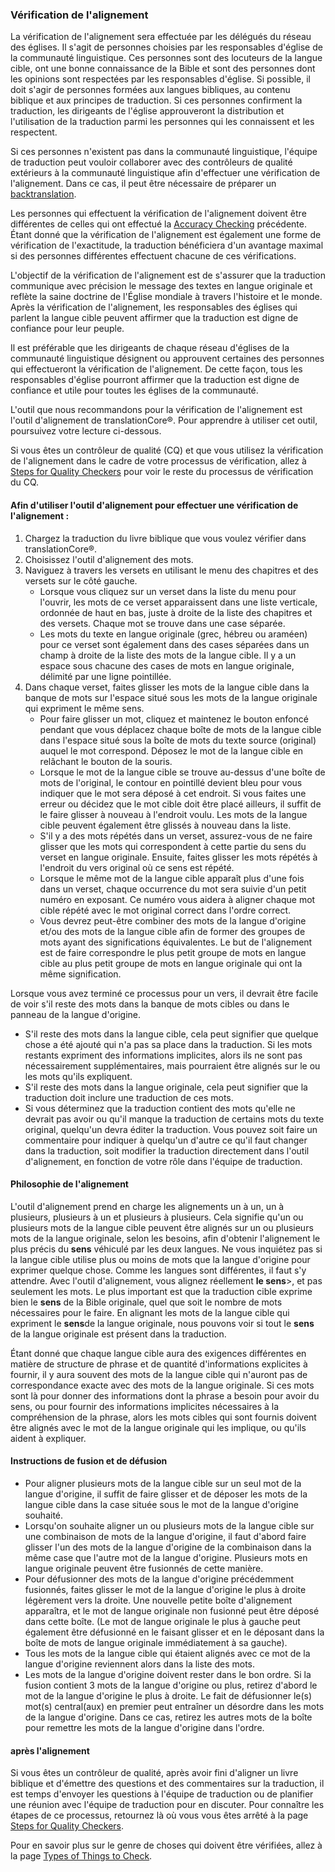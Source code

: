 ### Vérification de l'alignement

La vérification de l'alignement sera effectuée par les délégués du réseau des églises. Il s'agit de personnes choisies par les responsables d'église de la communauté linguistique. Ces personnes sont des locuteurs de la langue cible, ont une bonne connaissance de la Bible et sont des personnes dont les opinions sont respectées par les responsables d'église. Si possible, il doit s'agir de personnes formées aux langues bibliques, au contenu biblique et aux principes de traduction. Si ces personnes confirment la traduction, les dirigeants de l'église approuveront la distribution et l'utilisation de la traduction parmi les personnes qui les connaissent et les respectent.

Si ces personnes n'existent pas dans la communauté linguistique, l'équipe de traduction peut vouloir collaborer avec des contrôleurs de qualité extérieurs à la communauté linguistique afin d'effectuer une vérification de l'alignement. Dans ce cas, il peut être nécessaire de préparer un [backtranslation](../vol2-backtranslation/01.md).

Les personnes qui effectuent la vérification de l'alignement doivent être différentes de celles qui ont effectué la [Accuracy Checking](../accuracy-check/01.md) précédente. Étant donné que la vérification de l'alignement est également une forme de vérification de l'exactitude, la traduction bénéficiera d'un avantage maximal si des personnes différentes effectuent chacune de ces vérifications.

L'objectif de la vérification de l'alignement est de s'assurer que la traduction communique avec précision le message des textes en langue originale et reflète la saine doctrine de l'Église mondiale à travers l'histoire et le monde. Après la vérification de l'alignement, les responsables des églises qui parlent la langue cible peuvent affirmer que la traduction est digne de confiance pour leur peuple.

Il est préférable que les dirigeants de chaque réseau d'églises de la communauté linguistique désignent ou approuvent certaines des personnes qui effectueront la vérification de l'alignement. De cette façon, tous les responsables d'église pourront affirmer que la traduction est digne de confiance et utile pour toutes les églises de la communauté.

L'outil que nous recommandons pour la vérification de l'alignement est l'outil d'alignement de translationCore®. Pour apprendre à utiliser cet outil, poursuivez votre lecture ci-dessous.

Si vous êtes un contrôleur de qualité (CQ) et que vous utilisez la vérification de l'alignement dans le cadre de votre processus de vérification, allez à [Steps for Quality Checkers](../vol2-steps/01.md) pour voir le reste du processus de vérification du CQ.

#### Afin d'utiliser l'outil d'alignement pour effectuer une vérification de l'alignement :

1. Chargez la traduction du livre biblique que vous voulez vérifier dans translationCore®.
1. Choisissez l'outil d'alignement des mots.
1. Naviguez à travers les versets en utilisant le menu des chapitres et des versets sur le côté gauche.
    * Lorsque vous cliquez sur un verset dans la liste du menu pour l'ouvrir, les mots de ce verset apparaissent dans une liste verticale, ordonnée de haut en bas, juste à droite de la liste des chapitres et des versets. Chaque mot se trouve dans une case séparée.
    * Les mots du texte en langue originale (grec, hébreu ou araméen) pour ce verset sont également dans des cases séparées dans un champ à droite de la liste des mots de la langue cible. Il y a un espace sous chacune des cases de mots en langue originale, délimité par une ligne pointillée.
1. Dans chaque verset, faites glisser les mots de la langue cible dans la banque de mots sur l'espace situé sous les mots de la langue originale qui expriment le même sens.
    * Pour faire glisser un mot, cliquez et maintenez le bouton enfoncé pendant que vous déplacez chaque boîte de mots de la langue cible dans l'espace situé sous la boîte de mots du texte source (original) auquel le mot correspond. Déposez le mot de la langue cible en relâchant le bouton de la souris.
    * Lorsque le mot de la langue cible se trouve au-dessus d'une boîte de mots de l'original, le contour en pointillé devient bleu pour vous indiquer que le mot sera déposé à cet endroit. Si vous faites une erreur ou décidez que le mot cible doit être placé ailleurs, il suffit de le faire glisser à nouveau à l'endroit voulu. Les mots de la langue cible peuvent également être glissés à nouveau dans la liste.
    * S'il y a des mots répétés dans un verset, assurez-vous de ne faire glisser que les mots qui correspondent à cette partie du sens du verset en langue originale. Ensuite, faites glisser les mots répétés à l'endroit du vers original où ce sens est répété.
    * Lorsque le même mot de la langue cible apparaît plus d'une fois dans un verset, chaque occurrence du mot sera suivie d'un petit numéro en exposant. Ce numéro vous aidera à aligner chaque mot cible répété avec le mot original correct dans l'ordre correct.
    * Vous devrez peut-être combiner des mots de la langue d'origine et/ou des mots de la langue cible afin de former des groupes de mots ayant des significations équivalentes. Le but de l'alignement est de faire correspondre le plus petit groupe de mots en langue cible au plus petit groupe de mots en langue originale qui ont la même signification.

Lorsque vous avez terminé ce processus pour un vers, il devrait être facile de voir s'il reste des mots dans la banque de mots cibles ou dans le panneau de la langue d'origine.

* S'il reste des mots dans la langue cible, cela peut signifier que quelque chose a été ajouté qui n'a pas sa place dans la traduction. Si les mots restants expriment des informations implicites, alors ils ne sont pas nécessairement supplémentaires, mais pourraient être alignés sur le ou les mots qu'ils expliquent.
* S'il reste des mots dans la langue originale, cela peut signifier que la traduction doit inclure une traduction de ces mots.
* Si vous déterminez que la traduction contient des mots qu'elle ne devrait pas avoir ou qu'il manque la traduction de certains mots du texte original, quelqu'un devra éditer la traduction. Vous pouvez soit faire un commentaire pour indiquer à quelqu'un d'autre ce qu'il faut changer dans la traduction, soit modifier la traduction directement dans l'outil d'alignement, en fonction de votre rôle dans l'équipe de traduction.

#### Philosophie de l'alignement

L'outil d'alignement prend en charge les alignements un à un, un à plusieurs, plusieurs à un et plusieurs à plusieurs. Cela signifie qu'un ou plusieurs mots de la langue cible peuvent être alignés sur un ou plusieurs mots de la langue originale, selon les besoins, afin d'obtenir l'alignement le plus précis du **sens** véhiculé par les deux langues. Ne vous inquiétez pas si la langue cible utilise plus ou moins de mots que la langue d'origine pour exprimer quelque chose. Comme les langues sont différentes, il faut s'y attendre. Avec l'outil d'alignement, vous alignez réellement **le sens**>, et pas seulement les mots. Le plus important est que la traduction cible exprime bien le **sens** de la Bible originale, quel que soit le nombre de mots nécessaires pour le faire. En alignant les mots de la langue cible qui expriment le **sens**de la langue originale, nous pouvons voir si tout le **sens** de la langue originale est présent dans la traduction.

Étant donné que chaque langue cible aura des exigences différentes en matière de structure de phrase et de quantité d'informations explicites à fournir, il y aura souvent des mots de la langue cible qui n'auront pas de correspondance exacte avec des mots de la langue originale. Si ces mots sont là pour donner des informations dont la phrase a besoin pour avoir du sens, ou pour fournir des informations implicites nécessaires à la compréhension de la phrase, alors les mots cibles qui sont fournis doivent être alignés avec le mot de la langue originale qui les implique, ou qu'ils aident à expliquer.

#### Instructions de fusion et de défusion

* Pour aligner plusieurs mots de la langue cible sur un seul mot de la langue d'origine, il suffit de faire glisser et de déposer les mots de la langue cible dans la case située sous le mot de la langue d'origine souhaité.
* Lorsqu'on souhaite aligner un ou plusieurs mots de la langue cible sur une combinaison de mots de la langue d'origine, il faut d'abord faire glisser l'un des mots de la langue d'origine de la combinaison dans la même case que l'autre mot de la langue d'origine. Plusieurs mots en langue originale peuvent être fusionnés de cette manière.
* Pour défusionner des mots de la langue d'origine précédemment fusionnés, faites glisser le mot de la langue d'origine le plus à droite légèrement vers la droite. Une nouvelle petite boîte d'alignement apparaîtra, et le mot de langue originale non fusionné peut être déposé dans cette boîte. (Le mot de langue originale le plus à gauche peut également être défusionné en le faisant glisser et en le déposant dans la boîte de mots de langue originale immédiatement à sa gauche).
* Tous les mots de la langue cible qui étaient alignés avec ce mot de la langue d'origine reviennent alors dans la liste des mots.
* Les mots de la langue d'origine doivent rester dans le bon ordre. Si la fusion contient 3 mots de la langue d'origine ou plus, retirez d'abord le mot de la langue d'origine le plus à droite. Le fait de défusionner le(s) mot(s) central(aux) en premier peut entraîner un désordre dans les mots de la langue d'origine. Dans ce cas, retirez les autres mots de la boîte pour remettre les mots de la langue d'origine dans l'ordre.

#### après l'alignement

Si vous êtes un contrôleur de qualité, après avoir fini d'aligner un livre biblique et d'émettre des questions et des commentaires sur la traduction, il est temps d'envoyer les questions à l'équipe de traduction ou de planifier une réunion avec l'équipe de traduction pour en discuter. Pour connaître les étapes de ce processus, retournez là où vous vous êtes arrêté à la page [Steps for Quality Checkers](../vol2-steps/01.md).

Pour en savoir plus sur le genre de choses qui doivent être vérifiées, allez à la page [Types of Things to Check](../vol2-things-to-check/01.md).
